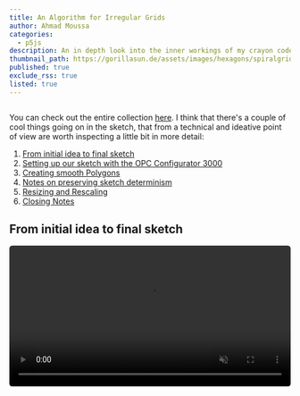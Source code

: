 ```yaml
---
title: An Algorithm for Irregular Grids
author: Ahmad Moussa
categories:
  - p5js
description: An in depth look into the inner workings of my crayon codes sketch Behind the Canvas
thumbnail_path: https://gorillasun.de/assets/images/hexagons/spiralgrid.mp4
published: true
exclude_rss: true
listed: true
---
```

<div class="row gtr-50 gtr-uniform">
	<div class="col-4">
		<span class="image fit" style="margin: 0 0 1em 0; padding: 0 0 0 0;">
			<img class="viewable" src="https://gorillasun.de/assets/images/irregular_grids/1mod.png" alt="">
		</span>
	</div>
	<div class="col-4">
		<span class="image fit" style="margin: 0 0 1em 0; padding: 0 0 0 0;">
			<img class="viewable" src="https://gorillasun.de/assets/images/irregular_grids/2mod.png" alt="">
		</span>
	</div>
  <div class="col-4">
		<span class="image fit" style="margin: 0 0 1em 0; padding: 0 0 0 0;">
			<img class="viewable" src="https://gorillasun.de/assets/images/irregular_grids/3mod.png" alt="">
		</span>
	</div>

</div>

You can check out the entire collection <a href='https://openprocessing.org/crayon/28'>here</a>. I think that there's a couple of cool things going on in the sketch, that from a technical and ideative point of view are worth inspecting a little bit in more detail:

1. <a href='#idea'>From initial idea to final sketch</a>
2. <a href='#opc'>Setting up our sketch with the OPC Configurator 3000</a>
3. <a href='#smooth'>Creating smooth Polygons</a>
4. <a href='#determinism'>Notes on preserving sketch determinism</a>
5. <a href='#resize'>Resizing and Rescaling</a>
6. <a href='#end'>Closing Notes</a>

<h2><a name='idea'></a>From initial idea to final sketch</h2>

<div class="image fit" style="display: block; margin: 0 0 0 0; padding: 0 0 0 0;">
  <video autoplay="" loop="" muted="" playsinline="" style="width:100%; border-radius: 0.375em; margin: 0 0 0 0;" draggable="true">
    <source src="https://gorillasun.de/assets/images/behind_the_canvas/cut.mp4" type="video/mp4">
  </video>
</div>
